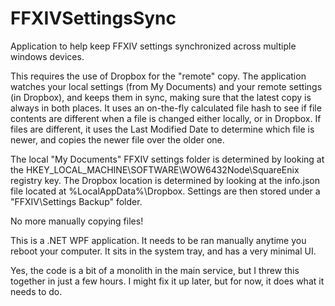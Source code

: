 # FFXIVSettingsSync
Application to help keep FFXIV settings synchronized across multiple windows devices.

This requires the use of Dropbox for the "remote" copy.  The application watches your local settings (from My Documents) and your remote settings (in Dropbox), and keeps them in sync, making sure that the latest copy is always in both places.  It uses an on-the-fly calculated file hash to see if file contents are different when a file is changed either locally, or in Dropbox.  If files are different, it uses the Last Modified Date to determine which file is newer, and copies the newer file over the older one.

The local "My Documents" FFXIV settings folder is determined by looking at the HKEY_LOCAL_MACHINE\SOFTWARE\WOW6432Node\SquareEnix registry key.
The Dropbox location is determined by looking at the info.json file located at %LocalAppData%\Dropbox.  Settings are then stored under a "FFXIV\Settings Backup" folder.

No more manually copying files!

This is a .NET WPF application.  It needs to be ran manually anytime you reboot your computer.  It sits in the system tray, and has a very minimal UI.

Yes, the code is a bit of a monolith in the main service, but I threw this together in just a few hours.  I might fix it up later, but for now, it does what it needs to do.
